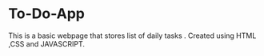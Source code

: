 # To-Do-App
This is a basic webpage that stores list of daily tasks . Created using HTML ,CSS and JAVASCRIPT.
